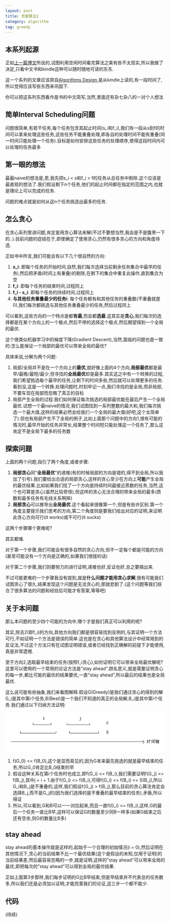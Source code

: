 ```yaml
---
layout: post
title: 贪婪算法1
category: algorithm
tag: greedy
---
```


## 本系列起源

正如[上一篇博文][chinese book]所说的,试图利用空闲时间看完算法之美有些不太现实,所以我做了决定,只看中文书和kindle这种可以随时随地可读的东东.

这一个系列的文章应该原自[Algorithms Design][algorithms design],是从kindle上读的,有一段时间了,所以觉得应该写些东西来巩固下.

你可以把这系列东西看作是书的中文简写,当然,里面还有杂七杂八的一对个人想法

## 简单Interval Scheduling问题

问题很简单,有若干任务,每个任务包含其起止时间(s_i和f_i),我们有一段从s到f的时间可以拿来处理这些任务,这些任务不能重叠处理,即各自的处理时间不能有重叠(同一时间只能处理一个任务).目标是如何安排这些任务的处理顺序,使得这段时间内可以处理的任务最多

## 第一眼的想法

最最naive的想法是,恩,我先把s_i < s和f_i > f的任务从总任务中剔除.这个应该是最直观的想法了.我们假设剩下n个任务,他们的起止时间都在指定的范围之内,也就是理论上可以完成的任务.

问题的难点就是如何从这n个任务挑选出最多的任务.

## 怎么贪心

在贪心系列里讲问题,肯定是用贪心算法来解(不过不要想当然,我会是不是腹黑一下的..).目前问题的症结在于,即使确定了使用贪心,仍然有很多贪心的方向和角度待选.

正如书中所言,我们可能会有以下几个很自然的方向:

1. **s_i**: 即每个任务的开始时间,自然,我们每次选择当前剩余任务集合中最早的任务i,然后把矛盾(时间上有重叠)的剔除,在剩下的集合中重复此操作,直到集合为空 
2. **f_i**: 即每个任务的结束时间,过程同上
3. **f_i - s_i**: 即每个任务的持续时间,过程同上
4. **与其他任务重叠最少的任务i**: 每个任务都有和其他任务的重叠数(不重叠就是0),我们每次都挑选与其他任务重叠最少的任务,然后过程同上

可以看到,这些方向的一个特点是都**有最**,而且都**选最**.这其实是**贪心**,我们每次的选择都是在某个方向上的一个极点,然后不停的选择这个极点,然后期望得到一个全局的最优.

这个很类似机器学习中的梯度下降(Gradient Descent),当然,面临的问题也是一致的:怎么能保证一个局部的最优可以带来全局的最优?

具体来说,分解为两个问题:

1. 局部/全局并不是在一个方向上的**最优**,就好像上面的4个方向,**局部最优**都是最早/最晚/最短/最少,但寻找的**全局最优**却是最多.其实这之中有一个转换的过程,我们希望挑选每个最早的任务,让剩下的时间多些,然后就可以处理更多的任务.看到没,这是一个转换.处理问题时,时刻牢记一点,我们寻找的是全局,而非局部,不要车现在局部而忽略了真正的目标
2. 局部产生全局的过程:我们如何保证每次挑选的局部最优能在最后产生一个全局最优.试想一个最naive的情况,我们试图找到一系列整数的最大和,我们每次挑选一个最大值,这样的结果必然会给我们一个全局的最大值(好吧,这个太简单了).但也有局部产生不了全局的例子,比如上面那个问题中的方向1,很有可能的情况时,最早开始的任务非常长,结果整个时间短只能处理这一个任务了,那么这肯定不是全局下最多的任务数

## 探索问题

上面的两个问题,指引了两个角度,或者步骤:

1. **局部贪心**同"**全局最优**"的递推(有的时候局部的方向是错的,得不到全局,所以我加了引号).我们要给出合适的局部贪心,这样的贪心至少在方向上**可能**产生全局的最优结果.比如如果我们找了一个方向是持续时间最接近质数的任务,当然,这个也可算是贪心(虽然比较奇怪),但这样的贪心无法合理的带来全局的最多(质数和最多任务有毛线关系啊摔)
2. **局部贪心**可以推导出**全局最优**.这个看起来很像第一个,但是有些许区别.第一个角度主要提示我们思考的方向,第二个角度则是要我们给出对应的证明,来证明此贪心方向可行(it works)或不可行(it sucks)

这两个步骤哪个更难呢?

其实都难.

对于第一个步骤,我们可能会有很多自然的贪心方向,但不一定每个都是可能的方向(甚至可能没有一个方向是正确的,如果我们很搓的话)

对于第二个步骤,我们则要努力的进行证明,递推也好,反证也好,总之要搞出来.

不过可能更难的一个步骤我没有提到,就是**什么问题才能用贪心求解**,很有可能我们试图贪心了很久,结果发现这个问题是无法贪心的,那就悲剧了.(这个问题等我们综合了很多算法的问题和经验后可能才有答案,等等吧)

## 关于本问题

那么本问题的至少四个可能的方向中,哪个才是我们真正可以利用的呢?

其实,除去2(即f_i)的方向,其他方向我们都是很容易找到反例的,与其证明一个方法可行,不如证明一个方法是错误的简单.这也是在贪心和其他算法设计中经常用到的反证法,不过这个方法只有在试图证明错误,或者已经找到正确解的前提下才能使用,真是非常遗憾.

至于方向2,选取最早结束的任务(按照f_i贪心),如何证明它可以带来全局最优解呢?这里可以使用的一个常用的论证方法是"stay ahead".顾名思义,就是需要证明贪心的每一步,都比可能的最优的结果要优,一直"stay ahead",所以最后的结果也是全局最优.

这么说可能有些抽象,我们来看图解释.假设G(Greedy)是我们通过贪心的得到的解G_i是其中第i个任务,B(Best)是一个我们不知道的真正的全局解,B_i是其中第i个任务.我们通过以下归纳方法证明:

![stay ahead示意图][stay ahead]

1. f(G_0) <= f(B_0),这个是显而易见的,因为G本来最先挑选的就是最早结束的任务,所以G_0肯定比B_0结束的早
2. 假设这种关系在第i个任务时也成立,即f(G_i) <= f(B_i),我们需要证明f(G_j) <= f(B_j),其中j = i + 1.由于f(G_i) <= f(B_i),可得f(G_i) <= f(B_i) <= S(B_j),所以G_i和B_j是不重叠的,这样,我们假设f(G_j) > f(B_j),那么目前的贪心算法肯定会选择B_j,而不是G_j的(因为我们选择的是不重叠的最早结束的任务),矛盾,所以得证
3. 所以,可以看到,G和B可以一一对应起来,而且一直f(G_i) <= f(B_i),这样,G的最后一个任务一直比B早,这样可以保证G的数量至少同B一样多(如果G结束之后还有空余,则G的数量比B多)

## stay ahead

stay ahead的基本操作就是这样的,起始于一个合理的初始情况(i = 0),然后证明在其他情况下,贪心的当前结果不比一个最优结果(这个是假设的未知,仅用于证明)的当前结果差,然后最容易忽略的一步,就是证明,这样的"stay ahead"可以带来全局的最优,即把每次的"stay ahead"可以得到全局的最优结果.

正如上面第3步那样,我们每步证明的G比B早结束,但是早结束并不代表总的任务数多,所以我们还是必须加以证明,才能完善我们的论证,这三步一个都不能少.

## 代码

(待续)








[chinese book]: /chinese_books_and_kindle_only
[algorithms design]: http://book.douban.com/subject/1475870
[stay ahead]: /image/gready_stay_ahead.png "stay ahead示意图"
